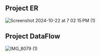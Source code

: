 ## Project ER 

![Screenshot 2024-10-22 at 7 02 15 PM (1)](https://github.com/user-attachments/assets/8551f81b-48a2-42c6-96f3-b484bbf4047f)



## Project DataFlow


![IMG_8079 (1)](https://github.com/user-attachments/assets/d1789306-bfd8-42ef-8a95-5b9b01ded898)
